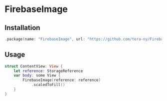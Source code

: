 # FirebaseImage

## Installation
```swift
.package(name: "FirebaseImage", url: "https://github.com/tera-ny/FirebaseImage.git", from: "0.1.2"),
```

## Usage
```swift
struct ContentView: View {
    let reference: StorageReference
    var body: some View {
        FirebaseImage(reference: reference)
            .scaledToFill()
    }
}
```
